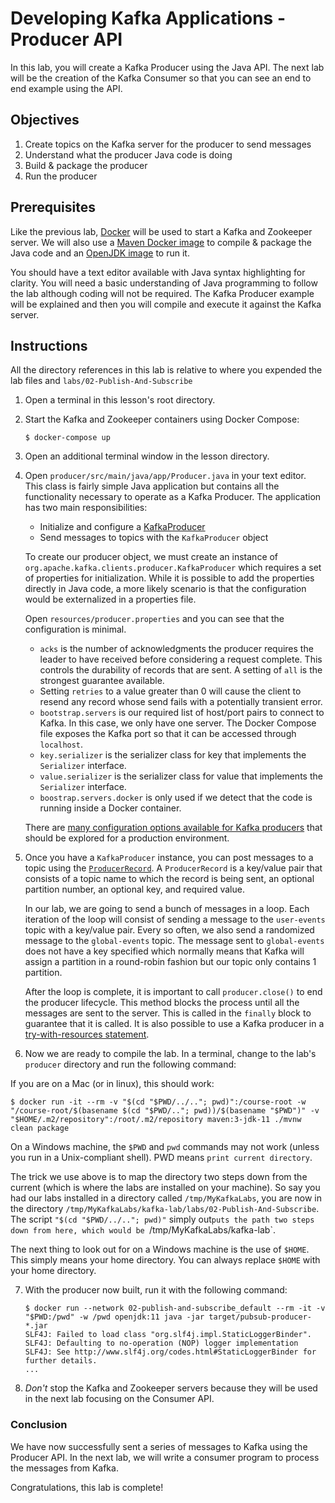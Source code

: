 # Developing Kafka Applications - Producer API

In this lab, you will create a Kafka Producer using the Java API. The next lab will be the creation of the Kafka
Consumer so that you can see an end to end example using the API.

## Objectives

1. Create topics on the Kafka server for the producer to send messages
2. Understand what the producer Java code is doing
3. Build & package the producer
4. Run the producer

## Prerequisites

Like the previous lab, [Docker](https://www.docker.com) will be used to start a Kafka and Zookeeper server. We will also
use a [Maven Docker image](https://hub.docker.com/_/maven) to compile & package the Java code and
an [OpenJDK image](https://hub.docker.com/_/openjdk) to run it.

You should have a text editor available with Java syntax highlighting for clarity. You will need a basic understanding
of Java programming to follow the lab although coding will not be required. The Kafka Producer example will be explained
and then you will compile and execute it against the Kafka server.

## Instructions

All the directory references in this lab is relative to where you expended the lab files
and `labs/02-Publish-And-Subscribe`

1. Open a terminal in this lesson's root directory.

2. Start the Kafka and Zookeeper containers using Docker Compose:

    ```
    $ docker-compose up
    ```

3. Open an additional terminal window in the lesson directory.

4. Open `producer/src/main/java/app/Producer.java` in your text editor. This class is fairly simple Java application but
   contains all the functionality necessary to operate as a Kafka Producer. The application has two main
   responsibilities:

    * Initialize and configure
      a [KafkaProducer](http://kafka.apache.org/0100/javadoc/org/apache/kafka/clients/producer/KafkaProducer.html)
    * Send messages to topics with the `KafkaProducer` object

   To create our producer object, we must create an instance of `org.apache.kafka.clients.producer.KafkaProducer` which
   requires a set of properties for initialization. While it is possible to add the properties directly in Java code, a
   more likely scenario is that the configuration would be externalized in a properties file.

   Open `resources/producer.properties` and you can see that the configuration is minimal.

    * `acks` is the number of acknowledgments the producer requires the leader to have received before considering a
      request complete. This controls the durability of records that are sent. A setting of `all` is the strongest
      guarantee available.
    * Setting `retries` to a value greater than 0 will cause the client to resend any record whose send fails with a
      potentially transient error.
    * `bootstrap.servers` is our required list of host/port pairs to connect to Kafka. In this case, we only have one
      server. The Docker Compose file exposes the Kafka port so that it can be accessed through `localhost`.
    * `key.serializer` is the serializer class for key that implements the `Serializer` interface.
    * `value.serializer` is the serializer class for value that implements the `Serializer` interface.
    * `boostrap.servers.docker` is only used if we detect that the code is running inside a Docker container.

   There are
   [many configuration options available for Kafka producers](http://kafka.apache.org/documentation.html#producerconfigs)
   that should be explored for a production environment.

5. Once you have a `KafkaProducer` instance, you can post messages to a topic using
   the [`ProducerRecord`](http://kafka.apache.org/0100/javadoc/org/apache/kafka/clients/producer/ProducerRecord.html).
   A `ProducerRecord` is a key/value pair that consists of a topic name to which the record is being sent, an optional
   partition number, an optional key, and required value.

   In our lab, we are going to send a bunch of messages in a loop. Each iteration of the loop will consist of sending a
   message to the `user-events` topic with a key/value pair. Every so often, we also send a randomized message to
   the `global-events` topic. The message sent to `global-events` does not have a key specified which normally means
   that Kafka will assign a partition in a round-robin fashion but our topic only contains 1 partition.

   After the loop is complete, it is important to call `producer.close()` to end the producer lifecycle. This method
   blocks the process until all the messages are sent to the server. This is called in the `finally` block to guarantee
   that it is called. It is also possible to use a Kafka producer in
   a [try-with-resources statement](https://docs.oracle.com/javase/tutorial/essential/exceptions/tryResourceClose.html).

6. Now we are ready to compile the lab. In a terminal, change to the lab's `producer` directory and run the following
   command:

If you are on a Mac (or in linux), this should work:

   ```shell
   $ docker run -it --rm -v "$(cd "$PWD/../.."; pwd)":/course-root -w "/course-root/$(basename $(cd "$PWD/.."; pwd))/$(basename "$PWD")" -v "$HOME/.m2/repository":/root/.m2/repository maven:3-jdk-11 ./mvnw clean package
   ```

On a Windows machine, the `$PWD` and `pwd` commands may not work (unless you run in a Unix-compliant shell). PWD means `print current directory`. 

The trick we use above is to map the directory two steps down from the current (which is where the labs are installed on your machine). 
So say you had our labs installed in a directory called `/tmp/MyKafkaLabs`, you are now in the directory `/tmp/MyKafkaLabs/kafka-lab/labs/02-Publish-And-Subscribe`.
The script `"$(cd "$PWD/../.."; pwd)"` simply out`puts the path two steps down from here, which would be `/tmp/MyKafkaLabs/kafka-lab`. 

The next thing to look out for on a Windows machine is the use of `$HOME`. 
This simply means your home directory. You can always replace `$HOME` with your home directory.

7. With the producer now built, run it with the following command:

     ```
     $ docker run --network 02-publish-and-subscribe_default --rm -it -v "$PWD:/pwd" -w /pwd openjdk:11 java -jar target/pubsub-producer-*.jar
     SLF4J: Failed to load class "org.slf4j.impl.StaticLoggerBinder".
     SLF4J: Defaulting to no-operation (NOP) logger implementation
     SLF4J: See http://www.slf4j.org/codes.html#StaticLoggerBinder for further details.
     ...
     ```

8. *Don't* stop the Kafka and Zookeeper servers because they will be used in the next lab focusing on the Consumer API.

### Conclusion

We have now successfully sent a series of messages to Kafka using the Producer API. In the next lab, we will write a
consumer program to process the messages from Kafka.

Congratulations, this lab is complete!
